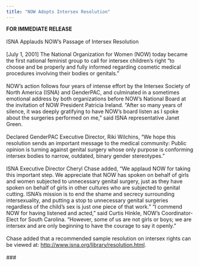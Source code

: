 ```yaml
---
title: "NOW Adopts Intersex Resolution"
---
```


**<span class="caps">FOR</span> <span class="caps">IMMEDIATE</span> <span class="caps">RELEASE</span>**<br><br>ISNA Applauds <span class="caps">NOW</span>&#8217;s Passage of Intersex Resolution<br><br>[July 1, 2001] The National Organization for Women (<span class="caps">NOW</span>) today became the first national feminist group to call for intersex children&#8217;s right &#8220;to choose and be properly and fully informed regarding cosmetic medical procedures involving their bodies or genitals.&#8221;<br><br>NOW&#8217;s action follows four years of intense effort by the Intersex Society of North America (<span class="caps">ISNA</span>) and GenderPAC, and culminated in a sometimes emotional address by both organizations before <span class="caps">NOW</span>&#8217;s National Board at the invitation of <span class="caps">NOW</span> President Patricia Ireland. &#8220;After so many years of silence, it was deeply gratifying to have <span class="caps">NOW</span>&#8217;s board listen as I spoke about the surgeries performed on me,&#8221; said <span class="caps">ISNA</span> representative Janet Green.<br><br>Declared GenderPAC Executive Director, Riki Wilchins, &#8220;We hope this resolution sends an important message to the medical community: Public opinion is turning against genital surgery whose only purpose is conforming intersex bodies to narrow, outdated, binary gender stereotypes.&#8221;<br><br>ISNA Executive Director Cheryl Chase added, &#8220;We applaud <span class="caps">NOW</span> for taking this important step. We appreciate that <span class="caps">NOW</span> has spoken on behalf of girls and women subjected to unnecessary genital surgery, just as they have spoken on behalf of girls in other cultures who are subjected to genital cutting. <span class="caps">ISNA</span>&#8217;s mission is to end the shame and secrecy surrounding intersexuality, and putting a stop to unnecessary genital surgeries regardless of the child&#8217;s sex is just one piece of that work.&#8221; &#8220;I commend <span class="caps">NOW</span> for having listened and acted,&#8221; said Curtis Hinkle, <span class="caps">NOW</span>&#8217;s Coordinator-Elect for South Carolina. &#8220;However, some of us are not girls or boys; we are intersex and are only beginning to have the courage to say it openly.&#8221;<br><br>Chase added that a recommended sample resolution on intersex rights can be viewed at: <http://www.isna.org/library/resolution.html>.<br><br>###